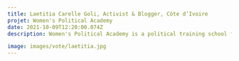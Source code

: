 ```yaml
---
title: Laetitia Carelle Goli, Activist & Blogger, Côte d’Ivoire
projet: Women's Political Academy
date: 2021-10-09T12:20:00.074Z
description: Women's Political Academy is a political training school for women from civil and political society. For 3 months, they are trained in political science and citizenship. With the women's political academy, they become agents of change in their community.The academy involves the next editions of the teenagers with the project of political vacations. In the long run, the goal is to start the political awakening of women earlier.

image: images/vote/laetitia.jpg
---
```

